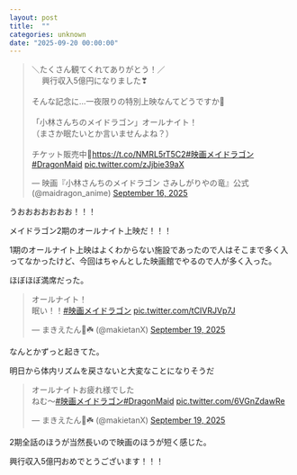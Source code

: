 ```yaml
---
layout: post
title:  ""
categories: unknown
date: "2025-09-20 00:00:00"
---
```


<blockquote class="twitter-tweet tw-align-center"><p lang="ja" dir="ltr">＼たくさん観てくれてありがとう！／<br>　 興行収入5億円になりました❣<br><br>そんな記念に…一夜限りの特別上映なんてどうですか🌙<br><br>「小林さんちのメイドラゴン」オールナイト！<br>（まさか眠たいとか言いませんよね？）<br><br>チケット販売中🐉<a href="https://t.co/NMRL5rT5C2">https://t.co/NMRL5rT5C2</a><a href="https://twitter.com/hashtag/%E6%98%A0%E7%94%BB%E3%83%A1%E3%82%A4%E3%83%89%E3%83%A9%E3%82%B4%E3%83%B3?src=hash&amp;ref_src=twsrc%5Etfw">#映画メイドラゴン</a> <a href="https://twitter.com/hashtag/DragonMaid?src=hash&amp;ref_src=twsrc%5Etfw">#DragonMaid</a> <a href="https://t.co/zJjbie39aX">pic.twitter.com/zJjbie39aX</a></p>&mdash; 映画『小林さんちのメイドラゴン さみしがりやの竜』公式 (@maidragon_anime) <a href="https://twitter.com/maidragon_anime/status/1967861014311080125?ref_src=twsrc%5Etfw">September 16, 2025</a></blockquote> <script async src="https://platform.twitter.com/widgets.js" charset="utf-8"></script>

うおおおおおおお！！！

メイドラゴン2期のオールナイト上映だ！！！

1期のオールナイト上映はよくわからない施設であったので人はそこまで多く入ってなかったけど、今回はちゃんとした映画館でやるので人が多く入った。

ほぼほぼ満席だった。

<blockquote class="twitter-tweet tw-align-center"><p lang="ja" dir="ltr">オールナイト！<br>眠い！！<a href="https://twitter.com/hashtag/%E6%98%A0%E7%94%BB%E3%83%A1%E3%82%A4%E3%83%89%E3%83%A9%E3%82%B4%E3%83%B3?src=hash&amp;ref_src=twsrc%5Etfw">#映画メイドラゴン</a> <a href="https://t.co/tCIVRJVp7J">pic.twitter.com/tCIVRJVp7J</a></p>&mdash; まきえたん🥦☘️ (@makietanX) <a href="https://twitter.com/makietanX/status/1969028662562267173?ref_src=twsrc%5Etfw">September 19, 2025</a></blockquote> <script async src="https://platform.twitter.com/widgets.js" charset="utf-8"></script>

なんとかずっと起きてた。

明日から体内リズムを戻さないと大変なことになりそうだ

<blockquote class="twitter-tweet tw-align-center"><p lang="ja" dir="ltr">オールナイトお疲れ様でした<br>ねむ〜<a href="https://twitter.com/hashtag/%E6%98%A0%E7%94%BB%E3%83%A1%E3%82%A4%E3%83%89%E3%83%A9%E3%82%B4%E3%83%B3?src=hash&amp;ref_src=twsrc%5Etfw">#映画メイドラゴン</a><a href="https://twitter.com/hashtag/DragonMaid?src=hash&amp;ref_src=twsrc%5Etfw">#DragonMaid</a> <a href="https://t.co/6VGnZdawRe">pic.twitter.com/6VGnZdawRe</a></p>&mdash; まきえたん🥦☘️ (@makietanX) <a href="https://twitter.com/makietanX/status/1969144526691311765?ref_src=twsrc%5Etfw">September 19, 2025</a></blockquote> <script async src="https://platform.twitter.com/widgets.js" charset="utf-8"></script>

2期全話のほうが当然長いので映画のほうが短く感じた。

興行収入5億円おめでとうございます！！！
